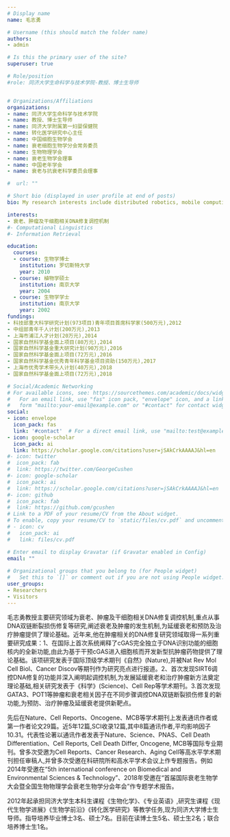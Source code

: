 ```yaml
---
# Display name
name: 毛志勇

# Username (this should match the folder name)
authors:
- admin

# Is this the primary user of the site?
superuser: true

# Role/position
#role: 同济大学生命科学与技术学院-教授、博士生导师


# Organizations/Affiliations
organizations:
- name: 同济大学生命科学与技术学院
- name: 教授、博士生导师
- name: 同济大学附属第一妇婴保健院
- name: 转化医学研究中心主任
- name: 中国细胞生物学会
- name: 衰老细胞生物学分会常务委员
- name: 生物物理学会
- name: 衰老生物学会理事
- name: 中国老年学会
- name: 衰老与抗衰老科学委员会理事

#  url: ""

# Short bio (displayed in user profile at end of posts)
bio: My research interests include distributed robotics, mobile computing and programmable matter.

interests:
- 衰老、肿瘤及干细胞相关DNA修复调控机制
#- Computational Linguistics
#- Information Retrieval

education:
  courses:
  - course: 生物学博士
    institution: 罗切斯特大学
    year: 2010
  - course: 植物学硕士
    institution: 南京大学
    year: 2004
  - course: 生物学学士
    institution: 南京大学
    year: 2002
fundings:
- 科技部重大科学研究计划(973项目)青年项目首席科学家(500万元),2012
- 中组部青年千人计划(200万元),2013
- 上海市浦江人才计划(20万元),2014
- 国家自然科学基金面上项目(80万元),2014
- 国家自然科学基金重大研究计划(90万元),2016
- 国家自然科学基金面上项目(72万元),2016
- 国家自然科学基金优秀青年科学基金项目资助(150万元),2017
- 上海市优秀学术带头人计划(40万元),2018
- 国家自然科学基金面上项目(72万元),2018

# Social/Academic Networking
# For available icons, see: https://sourcethemes.com/academic/docs/widgets/#icons
#   For an email link, use "fas" icon pack, "envelope" icon, and a link in the
#   form "mailto:your-email@example.com" or "#contact" for contact widget.
social:
- icon: envelope
  icon_pack: fas
  link: '#contact'  # For a direct email link, use "mailto:test@example.org".
- icon: google-scholar
  icon_pack: ai
  link: https://scholar.google.com/citations?user=jSAkCrkAAAAJ&hl=en
#- icon: twitter
#  icon_pack: fab
#  link: https://twitter.com/GeorgeCushen
#- icon: google-scholar
#  icon_pack: ai
#  link: https://scholar.google.com/citations?user=jSAkCrkAAAAJ&hl=en
#- icon: github
#  icon_pack: fab
#  link: https://github.com/gcushen
# Link to a PDF of your resume/CV from the About widget.
# To enable, copy your resume/CV to `static/files/cv.pdf` and uncomment the lines below.  
# - icon: cv
#   icon_pack: ai
#   link: files/cv.pdf

# Enter email to display Gravatar (if Gravatar enabled in Config)
email: ""
  
# Organizational groups that you belong to (for People widget)
#   Set this to `[]` or comment out if you are not using People widget.  
user_groups:
- Researchers
- Visitors
---
```


毛志勇教授主要研究领域为衰老、肿瘤及干细胞相关DNA修复调控机制,重点从事DNA双链断裂损伤修复等研究,阐述衰老及肿瘤的发生机制,为延缓衰老和预防及治疗肿瘤提供了理论基础。近年来,他在肿瘤相关的DNA修复研究领域取得一系列重要研究成果：1、在国际上首次系统阐释了cGAS完全独立于DNA识别功能的细胞核内的全新功能,由此为基于干预cGAS进入细胞核而开发新型抗肿瘤药物提供了理论基础。该项研究发表于国际顶级学术期刊《自然》(Nature),并被Nat Rev Mol Cell Biol、Cancer Discov等期刊作为研究亮点进行报道。2、首次发现SIRT6调控DNA修复的功能并深入阐明起调控机制,为发展延缓衰老和治疗肿瘤新方法奠定理论基础,相关研究发表于《科学》(Science)、Cell Rep等学术期刊。3.首次发现GATA3、POT1等肿瘤和衰老相关因子在不同步骤调控DNA双链断裂损伤修复的新功能,为预防、治疗肿瘤及延缓衰老提供新靶点。

先后在Nature、Cell Reports、Oncogene、MCB等学术期刊上发表通讯作者或第一作者论文29篇。近5年12篇,SCI收录12篇,其中8篇通讯作者,平均影响因子10.31。代表性论著以通讯作者发表于Nature、Science、PNAS、Cell Death Differentiation、Cell Reports, Cell Death Differ, Oncogene, MCB等国际专业期刊。曾多次受邀为Cell Reports、Cancer Research、Aging Cell等高水平学术期刊担任审稿人,并曾多次受邀在科研院所和高水平学术会议上作专题报告。例如2014年受邀在“5th international conference on Biomedical and Environmental Sciences & Technology”、2018年受邀在“首届国际衰老生物学大会暨全国生物物理学会衰老生物学分会年会”作专题学术报告。

2012年起承担同济大学生本科生课程《生物化学》、《专业英语》,研究生课程《现代生物学进展》《生物学前沿》《转化医学研究》等教学任务,现为同济大学博士生导师。指导培养毕业博士3名、硕士7名。目前在读博士生5名、硕士生2名；联合培养博士生1名。

